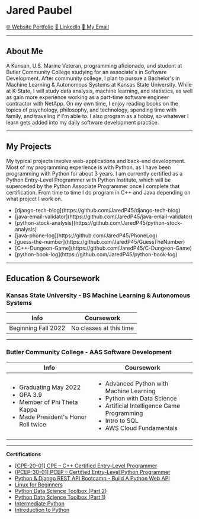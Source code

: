 # Jared Paubel

[🌐 Website Portfolio](https://www.jpaubel.tech) [🤝 LinkedIn](https://www.linkedin.com/in/jared-paubel) [📧 My Email](mailto:jpaubel@pm.me)

---
## About Me

A Kansan, U.S. Marine Veteran, programming aficionado, and student at Butler Community College studying for an associate's in Software Development. After community college, I plan to pursue a Bachelor's in Machine Learning & Autonomous Systems at Kansas State University. While at K-State, I will study data analysis, machine learning, and statistics, as well as gain more experience working as a part-time software engineer contractor with NetApp. On my own time, I enjoy reading books on the topics of psychology, philosophy, and technology, spending time with family, and traveling if I'm able to. I also program as a hobby, so whatever I learn gets added into my daily software development practice.

---
## My Projects
My typical projects involve web-applications and back-end development. Most of my programming experience is with Python, as I have been programming with Python for about 3 years. I am currently certified as a Python Entry-Level Programmer with Python Institute, which will be superceded by the Python Associate Programmer once I complete that certification. From time to time I do program in C++ and Java depending on what project I work on.

<ul>
  <li>[django-tech-blog](https://github.com/JaredP45/django-tech-blog)</li>
  <li>[java-email-validator](https://github.com/JaredP45/java-email-validator)</li>
  <li>[python-stock-analysis](https://github.com/JaredP45/python-stock-analysis)</li>
  <li>[java-phone-log](https://github.com/JaredP45/PhoneLog)</li>
  <li>[guess-the-number](https://github.com/JaredP45/GuessTheNumber)</li>
  <li>[C++-Dungeon-Game](https://github.com/JaredP45/C-Dungeon-Game)</li>
  <li>[python-book-log](https://github.com/JaredP45/python-book-log)</li>
</ul>                                                                         

---
## Education & Coursework

### Kansas State University - BS Machine Learning & Autonomous Systems

| Info                          | Coursework              |     
| ----------------------------- | ----------------------- |
| Beginning Fall 2022           | No classes at this time |

---
### Butler Community College - AAS Software Development 

| Info                                         | Coursework                                                                                |                         
| -------------------------------------------- | ----------------------------------------------------------------------------------------- |
| <ul><li>Graduating May 2022</li><li>GPA 3.9</li><li>Member of Phi Theta Kappa</li><li>Made President's Honor Roll twice</li></ul> | <ul><li>Advanced Python with Machine Learning</li><li>Python with Data Science</li><li>Artificial Intelligence Game Programming</li><li>Intro to SQL</li><li>AWS Cloud Fundamentals</li></ul> || <ul><li>PHP and Databases</li><li>Intro to Java Programming</li><li>Mobile App Development</li><li>Intro to C# Programming</li><li>C++ Game Programming</li></ul> |

---
**Certifications**
 * [[CPE-20-01] CPE – C++ Certified Entry-Level Programmer](https://www.credly.com/badges/94859d8c-526e-4dc5-b87e-c8e5264fbcab/public_url)
 * [[PCEP-30-01] PCEP – Certified Entry-Level Python Programmer](https://www.credly.com/badges/b6f4ae2b-4f9a-4ff8-a4e0-2eab2e9db4ff?source=linked_in_profile)
 * [Python & Django REST API Bootcamp - Build A Python Web API](https://www.udemy.com/certificate/UC-675c9875-6f6f-43bb-be78-62f4d0061a01/)
 * [Linux for Beginners](https://www.udemy.com/certificate/UC-7285d67a-18e1-4afb-86da-d2140efd69f8/)
 * [Python Data Science Toolbox (Part 2)](https://www.datacamp.com/statement-of-accomplishment/course/9881dcf8acf01197ccc068197f234edfce8757b2)
 * [Python Data Science Toolbox (Part 1)](https://www.datacamp.com/statement-of-accomplishment/course/defb6fa1523fc7a645700cb10db3eb4cf85ed123)
 * [Intermediate Python](https://www.datacamp.com/statement-of-accomplishment/course/11263c1b0d8d1196cfa44e7a0b6b5821878bb70d)
 * [Introduction to Python](https://www.datacamp.com/statement-of-accomplishment/course/482847f9ddfa48f90dd993845be52638b6090113)


